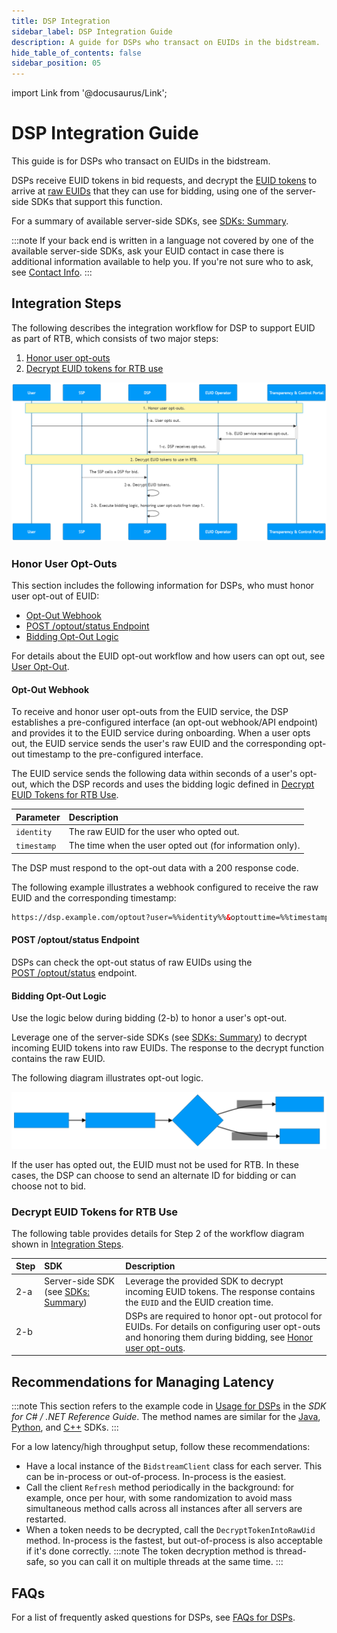 ```yaml
---
title: DSP Integration
sidebar_label: DSP Integration Guide
description: A guide for DSPs who transact on EUIDs in the bidstream.
hide_table_of_contents: false
sidebar_position: 05
---
```


import Link from '@docusaurus/Link';

# DSP Integration Guide

This guide is for DSPs who transact on EUIDs in the <Link href="../ref-info/glossary-uid#gl-bidstream">bidstream</Link>.

DSPs receive EUID tokens in bid requests, and decrypt the [EUID tokens](../ref-info/glossary-uid.md#gl-euid-token) to arrive at [raw EUIDs](../ref-info/glossary-uid.md#gl-raw-euid) that they can use for bidding, using one of the server-side SDKs that support this function.

For a summary of available server-side SDKs, see [SDKs: Summary](../sdks/summary-sdks.md).

:::note
If your back end is written in a language not covered by one of the available server-side SDKs, ask your EUID contact in case there is additional information available to help you. If you're not sure who to ask, see [Contact Info](../getting-started/gs-account-setup.md#contact-info).
:::

## Integration Steps 

The following describes the integration workflow for DSP to support EUID as part of RTB, which consists of two major steps:
1. [Honor user opt-outs](#honor-user-opt-outs)
2. [Decrypt EUID tokens for RTB use](#decrypt-euid-tokens-for-rtb-use)

![DSP Flow](images/dsp-guide-flow-mermaid.png)

<!-- diagram source: resource/dsp-guide-flow-mermaid.md.bak -->

### Honor User Opt-Outs

This section includes the following information for DSPs, who must honor user opt-out of EUID:

- [Opt-Out Webhook](#opt-out-webhook)
- [POST /optout/status Endpoint](#post-optoutstatus-endpoint)
- [Bidding Opt-Out Logic](#bidding-opt-out-logic)

For details about the EUID opt-out workflow and how users can opt out, see [User Opt-Out](../getting-started/gs-opt-out.md).

#### Opt-Out Webhook

To receive and honor user opt-outs from the EUID service, the DSP establishes a pre-configured interface (an opt-out webhook/API endpoint) and provides it to the EUID service during onboarding. When a user opts out, the EUID service sends the user's raw EUID and the corresponding opt-out timestamp to the pre-configured interface.

The EUID service sends the following data within seconds of a user's opt-out, which the DSP records and uses the bidding logic defined in [Decrypt EUID Tokens for RTB Use](#decrypt-euid-tokens-for-rtb-use).

| Parameter | Description |
| :--- | :--- |
| `identity` | The raw EUID for the user who opted out. |
| `timestamp` | The time when the user opted out (for information only). |

The DSP must respond to the opt-out data with a 200 response code.

The following example illustrates a webhook configured to receive the raw EUID and the corresponding timestamp:

```html
https://dsp.example.com/optout?user=%%identity%%&optouttime=%%timestamp%%
```

#### POST /optout/status Endpoint

DSPs can check the opt-out status of raw EUIDs using the [POST&nbsp;/optout/status](../endpoints/post-optout-status.md) endpoint.

#### Bidding Opt-Out Logic

Use the logic below during bidding (2-b) to honor a user's opt-out.

Leverage one of the server-side SDKs (see [SDKs: Summary](../sdks/summary-sdks.md)) to decrypt incoming EUID tokens into raw EUIDs. The response to the decrypt function contains the raw EUID.

The following diagram illustrates opt-out logic.

![DSP Opt-Out Check](images/dsp-guide-optout-check-mermaid.svg)

If the user has opted out, the EUID must not be used for RTB. In these cases, the DSP can choose to send an alternate ID for bidding or can choose not to bid.

### Decrypt EUID Tokens for RTB Use

The following table provides details for Step 2 of the workflow diagram shown in [Integration Steps](#integration-steps).

| Step | SDK | Description |
| :--- | :--- | :--- |
| 2-a | Server-side SDK (see [SDKs: Summary](../sdks/summary-sdks.md)) | Leverage the provided SDK to decrypt incoming EUID tokens. The response contains the `EUID` and the EUID creation time. |
| 2-b | | DSPs are required to honor opt-out protocol for EUIDs. For details on configuring user opt-outs and honoring them during bidding, see [Honor user opt-outs](#honor-user-opt-outs). |

## Recommendations for Managing Latency

:::note 
This section refers to the example code in [Usage for DSPs](../sdks/sdk-ref-csharp-dotnet.md#usage-for-dsps) in the *SDK for C# / .NET Reference Guide*. The method names are similar for the [Java](../sdks/sdk-ref-java.md#usage-for-dsps), [Python](../sdks/sdk-ref-python#usage-for-dsps), and [C++](../sdks/sdk-ref-cplusplus.md#interface) SDKs.
:::

For a low latency/high throughput setup, follow these recommendations:

- Have a local instance of the `BidstreamClient` class for each server. This can be in-process or out-of-process. In-process is the easiest.
- Call the client `Refresh` method periodically in the background: for example, once per hour, with some randomization to avoid mass simultaneous method calls across all instances after all servers are restarted.
- When a token needs to be decrypted, call the `DecryptTokenIntoRawUid` method. In-process is the fastest, but out-of-process is also acceptable if it's done correctly.
  :::note
  The token decryption method is thread-safe, so you can call it on multiple threads at the same time.
  :::

## FAQs

For a list of frequently asked questions for DSPs, see [FAQs for DSPs](../getting-started/gs-faqs.md#faqs-for-dsps).
